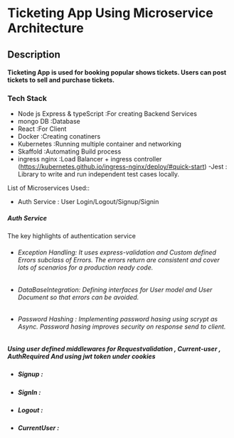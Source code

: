 # Ticketing App Using Microservice Architecture 

## Description 
#### Ticketing App is used for booking popular shows tickets. Users can post tickets to sell and purchase tickets.  

### Tech Stack 
- Node js Express & typeScript  :For creating Backend Services
- mongo DB 		   :Database 
- React            :For Client
- Docker           :Creating conatiners
- Kubernetes       :Running multiple container and networking  
- Skaffold         :Automating Build process 
- ingress nginx    :Load Balancer + ingress controller  (https://kubernetes.github.io/ingress-nginx/deploy/#quick-start)
-Jest 			   : Library to write and run independent test cases locally.

List of Microservices Used:: 
- Auth Service        : User Login/Logout/Signup/Signin 

##### Auth Service 
The key highlights of authentication service 
- ###### Exception Handling:  It uses express-validation and Custom defined Errors subclass of Errors. The errors return are consistent and cover lots of scenarios for a production ready code.
- ###### DataBaseIntegration: Defining interfaces for User model and User Document so that errors can be avoided. 
- ###### Password Hashing   : Implementing password hasing using scrypt as Async. Password hasing improves security on response send to client. 
##### Using user defined middlewares for Requestvalidation , Current-user , AuthRequired And using jwt token under cookies    
- #####  Signup :  
- #####  SignIn :
- #####  Logout :
- #####  CurrentUser :


